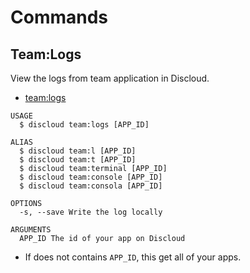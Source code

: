 # Commands

## Team:Logs

View the logs from team application in Discloud.

- [team:logs](#teamlogs)

```sh-session
USAGE
  $ discloud team:logs [APP_ID]

ALIAS
  $ discloud team:l [APP_ID]
  $ discloud team:t [APP_ID]
  $ discloud team:terminal [APP_ID]
  $ discloud team:console [APP_ID]
  $ discloud team:consola [APP_ID]

OPTIONS
  -s, --save Write the log locally

ARGUMENTS
  APP_ID The id of your app on Discloud
```

- If does not contains `APP_ID`, this get all of your apps.

